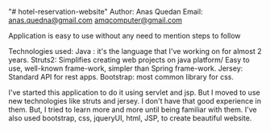 "# hotel-reservation-website" 
 Author: Anas Quedan
 Email:
  anas.quedna@gmail.com
  amqcomputer@gmail.com
  
  Application is easy to use without any need to mention steps to follow
 
 Technologies used: 
 Java : it's the language that I've working on for almost 2 years.
 Struts2: Simplifies creating web projects on java platform/ Easy to use, well-known frame-work, simpler than Spring frame-work.
 Jersey: Standard API for rest apps. 
 Bootstrap: most common library for css.  
 
 I've started this application to do it using servlet and jsp. But I moved to use new technologies like struts and jersey. 
 I don't have that good experience in them. But, I tried to learn more and more until being familiar with them. I've also used bootstrap, css, jqueryUI, html, JSP, to create beautiful website. 
 
 


